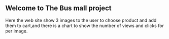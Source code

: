 ## Welcome to The Bus mall project
Here the web site show 3 images to the user to choose product and add them to cart,and there is a chart to show the number of views and clicks for per image.


